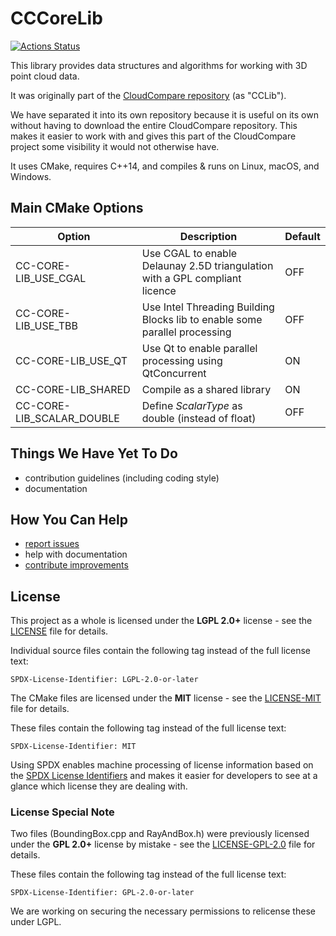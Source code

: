# CCCoreLib

[![Actions Status](https://github.com/CloudCompare/CCCoreLib/workflows/Build/badge.svg)](https://github.com/CloudCompare/CCCoreLib/actions)

This library provides data structures and algorithms for working with 3D point cloud data.

It was originally part of the [CloudCompare repository](https://github.com/CloudCompare/CloudCompare) (as "CCLib").

We have separated it into its own repository because it is useful on its own without having to download the entire CloudCompare repository. This makes it easier to work with and gives this part of the CloudCompare project some visibility it would not otherwise have.

It uses CMake, requires C++14, and compiles & runs on Linux, macOS, and Windows.

## Main CMake Options

| Option        | Description | Default  |
| ------------- |-------------| ---------|
| CC-CORE-LIB_USE_CGAL | Use CGAL to enable Delaunay 2.5D triangulation with a GPL compliant licence | OFF |
| CC-CORE-LIB_USE_TBB | Use Intel Threading Building Blocks lib to enable some parallel processing | OFF |
| CC-CORE-LIB_USE_QT | Use Qt to enable parallel processing using QtConcurrent | ON |
| CC-CORE-LIB_SHARED | Compile as a shared library | ON |
| CC-CORE-LIB_SCALAR_DOUBLE | Define _ScalarType_ as double (instead of float) | OFF |

## Things We Have Yet To Do

- contribution guidelines (including coding style)
- documentation

## How You Can Help

- [report issues](https://github.com/CloudCompare/CCCoreLib/issues)
- help with documentation
- [contribute improvements](https://github.com/CloudCompare/CCCoreLib/pulls)

## License
This project as a whole is licensed under the **LGPL 2.0+** license - see the [LICENSE](LICENSE.txt) file for details.

Individual source files contain the following tag instead of the full license text:

	SPDX-License-Identifier: LGPL-2.0-or-later

The CMake files are licensed under the **MIT** license - see the [LICENSE-MIT](LICENSE-MIT.txt) file for details.

These files contain the following tag instead of the full license text:

	SPDX-License-Identifier: MIT

Using SPDX enables machine processing of license information based on the [SPDX License Identifiers](https://spdx.org/ids) and makes it easier for developers to see at a glance which license they are dealing with.

### License Special Note
Two files (BoundingBox.cpp and RayAndBox.h) were previously licensed under the **GPL 2.0+** license by mistake - see the [LICENSE-GPL-2.0](LICENSE-GPL-2.0.txt) file for details.

These files contain the following tag instead of the full license text:

	SPDX-License-Identifier: GPL-2.0-or-later

We are working on securing the necessary permissions to relicense these under LGPL.
